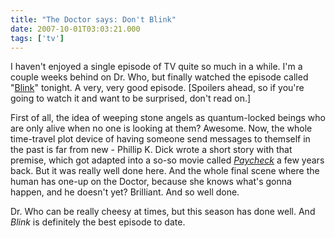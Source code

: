 ```yaml
---
title: "The Doctor says: Don't Blink"
date: 2007-10-01T03:03:21.000
tags: ['tv']
---
```


I haven't enjoyed a single episode of TV quite so much in a while. I'm a couple weeks behind on Dr. Who, but finally watched the episode called "[Blink](http://www.scifi.com/doctorwho/episodes/episodes.php?seas=3&ep=0310&act=1)" tonight. A very, very good episode. \[Spoilers ahead, so if you're going to watch it and want to be surprised, don't read on.\]

First of all, the idea of weeping stone angels as quantum-locked beings who are only alive when no one is looking at them? Awesome. Now, the whole time-travel plot device of having someone send messages to themself in the past is far from new - Phillip K. Dick wrote a short story with that premise, which got adapted into a so-so movie called _[Paycheck](http://imdb.com/title/tt0338337/)_ a few years back. But it was really well done here. And the whole final scene where the human has one-up on the Doctor, because she knows what's gonna happen, and he doesn't yet? Brilliant. And so well done.

Dr. Who can be really cheesy at times, but this season has done well. And _Blink_ is definitely the best episode to date.
